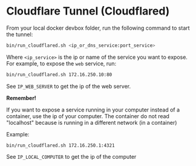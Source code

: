 # Cloudflare Tunnel (Cloudflared)

From your local docker devbox folder, run the following command to start the tunnel:

```sh
bin/run_cloudflared.sh <ip_or_dns_service:port_service>
```

Where `<ip_service>` is the ip or name of the service you want to expose. For example, to expose the `web` service, run:

```sh
bin/run_cloudflared.sh 172.16.250.10:80
```

See `IP_WEB_SERVER` to get the ip of the web server.

**Remember!**

If you want to expose a service running in your computer instead of a container, use the ip of your computer.
The container do not read "localhost" because is running in a different network (in a container)

Example: 
```
bin/run_cloudflared.sh 172.16.250.1:4321
```

See `IP_LOCAL_COMPUTER` to get the ip of the computer
